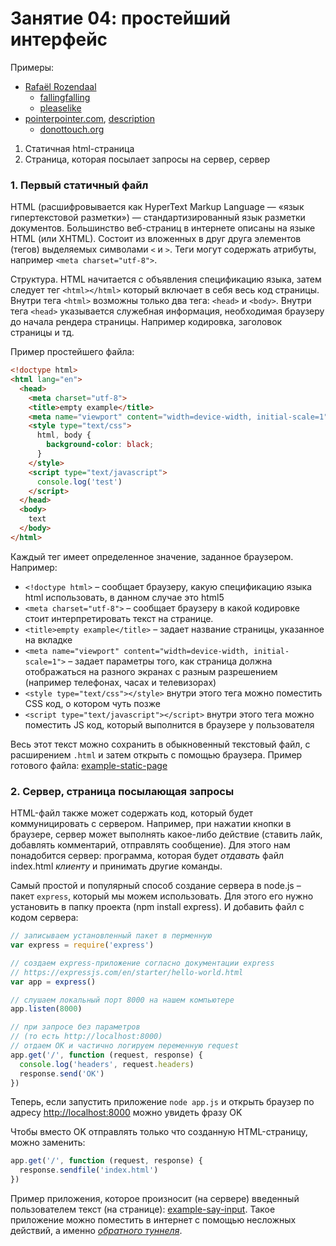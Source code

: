 # Занятие 04: простейший интерфейс

Примеры:
 - [Rafaël Rozendaal](http://www.newrafael.com/)
    - [fallingfalling](http://www.fallingfalling.com/)
    - [pleaselike](http://www.pleaselike.com/)
 - [pointerpointer.com](http://pointerpointer.com/), [description](https://studiomoniker.com/projects/pointer-pointer)
    - [donottouch.org](http://donottouch.org/)

1. Статичная html-страница
2. Страница, которая посылает запросы на сервер, сервер


### 1. Первый статичный файл

HTML (расшифровывается как HyperText Markup Language — «язык гипертекстовой разметки») — стандартизированный язык разметки документов. Большинство веб-страниц в интернете описаны на языке HTML (или XHTML). Состоит из вложенных в друг друга элементов (тегов) выделяемых символами `<` и `>`. Теги могут содержать атрибуты, например `<meta charset="utf-8">`.

Структура. HTML начитается с объявления спецификацию языка, затем следует тег `<html></html>` который включает в себя весь код страницы. Внутри тега `<html>` возможны только два тега: `<head>` и `<body>`. Внутри тега `<head>` указывается служебная информация, необходимая браузеру до начала рендера страницы. Например кодировка, заголовок страницы и тд.

Пример простейшего файла:

```html
<!doctype html>
<html lang="en">
  <head>
    <meta charset="utf-8">
    <title>empty example</title>
    <meta name="viewport" content="width=device-width, initial-scale=1">
    <style type="text/css">
      html, body {
        background-color: black;
      }
    </style>
    <script type="text/javascript">
      console.log('test')
    </script>
  </head>
  <body>
    text
  </body>
</html>
```

Каждый тег имеет определенное значение, заданное браузером. Например:

- `<!doctype html>` – сообщает браузеру, какую спецификацию языка html использовать, в данном случае это html5
- `<meta charset="utf-8">` – сообщает браузеру в какой кодировке стоит интерпретировать текст на странице.
- `<title>empty example</title>` – задает название страницы, указанное на вкладке
- `<meta name="viewport" content="width=device-width, initial-scale=1">` – задает параметры того, как страница должна отображаться на разного экранах с разным разрешением (например телефонах, часах и телевизорах)
- `<style type="text/css"></style>` внутри этого тега можно поместить CSS код, о котором чуть позже
- `<script type="text/javascript"></script>` внутри этого тега можно поместить JS код, который выполнится в браузере у пользователя

Весь этот текст можно сохранить в обыкновенный текстовый файл, с расширением `.html` и затем открыть с помощью браузера. Пример готового файла: [example-static-page](example-static-page/index.html)


### 2. Сервер, страница посылающая запросы

HTML-файл также может содержать код, который будет коммуницировать с сервером. Например, при нажатии кнопки в браузере, сервер может выполнять какое-либо действие (ставить лайк, добавлять комментарий, отправлять сообщение). Для этого нам понадобится сервер: программа, которая будет _отдавать_ файл index.html _клиенту_ и принимать другие команды.

Самый простой и популярный способ создание сервера в node.js – пакет `express`, который мы можем использовать. Для этого его нужно установить в папку проекта (npm install express). И добавить файл с кодом сервера:

```javascript
// записываем установленный пакет в перменную
var express = require('express')

// cоздаем express-приложение согласно документации express
// https://expressjs.com/en/starter/hello-world.html
var app = express()

// слушаем локальный порт 8000 на нашем компьютере
app.listen(8000)

// при запросе без параметров
// (то есть http://localhost:8000)
// отдаем OK и частично логируем переменную request
app.get('/', function (request, response) {
  console.log('headers', request.headers)
  response.send('OK')
})
```

Теперь, если запустить приложение `node app.js` и открыть браузер по адресу [http://localhost:8000](http://localhost:8000) можно увидеть фразу OK

Чтобы вместо OK отправлять только что созданную HTML-страницу, можно заменить:

```javascript
app.get('/', function (request, response) {
  response.sendfile('index.html')
})
```

Пример приложения, которое произносит (на сервере) введенный пользователем текст (на странице): [example-say-input](example-say-input). Такое приложение можно поместить в интернет с помощью несложных действий, а именно [_обратного туннеля_](../lesson-06#3-Обратный-туннель).

